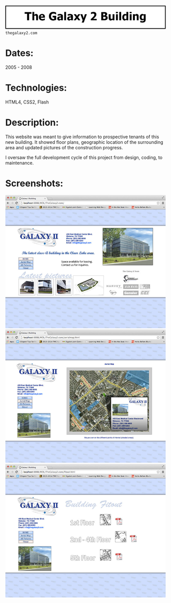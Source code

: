 ![Title](github/github_title_g2.gif)  
`thegalaxy2.com`  

# Dates:  
2005 - 2008  
# Technologies:  
HTML4, CSS2, Flash
# Description:  
This website was meant to give information to prospective tenants of this new building. It showed floor plans, geographic location of the surrounding area and updated pictures of the construction progress.  

I oversaw the full development cycle of this project from design, coding, to maintenance.  
# Screenshots:
![Screenshot](github/github_screenshot_g2a.jpg)  
![Screenshot](github/github_screenshot_g2d.jpg)  
![Screenshot](github/github_screenshot_g2c.jpg)  
